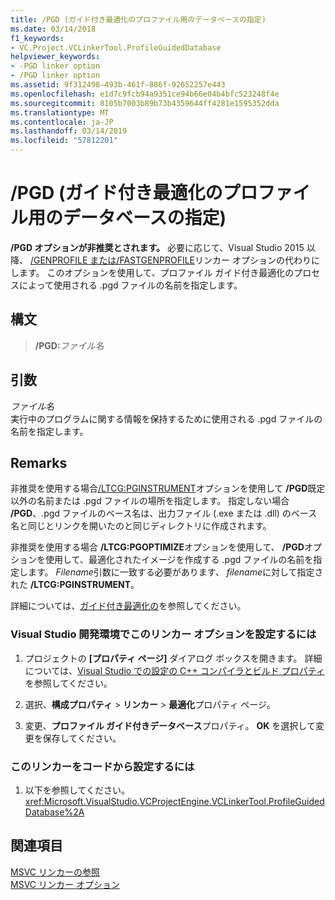 ```yaml
---
title: /PGD (ガイド付き最適化のプロファイル用のデータベースの指定)
ms.date: 03/14/2018
f1_keywords:
- VC.Project.VCLinkerTool.ProfileGuidedDatabase
helpviewer_keywords:
- -PGD linker option
- /PGD linker option
ms.assetid: 9f312498-493b-461f-886f-92652257e443
ms.openlocfilehash: e1d7c9fcb94a9351ce94b66e04b4bfc523248f4e
ms.sourcegitcommit: 8105b7003b89b73b4359644ff4281e1595352dda
ms.translationtype: MT
ms.contentlocale: ja-JP
ms.lasthandoff: 03/14/2019
ms.locfileid: "57812201"
---
```

# <a name="pgd-specify-database-for-profile-guided-optimizations"></a>/PGD (ガイド付き最適化のプロファイル用のデータベースの指定)

**/PGD オプションが非推奨とされます。** 必要に応じて、Visual Studio 2015 以降、 [/GENPROFILE または/FASTGENPROFILE](genprofile-fastgenprofile-generate-profiling-instrumented-build.md)リンカー オプションの代わりにします。 このオプションを使用して、プロファイル ガイド付き最適化のプロセスによって使用される .pgd ファイルの名前を指定します。

## <a name="syntax"></a>構文

> **/PGD:**_ファイル名_

## <a name="argument"></a>引数

*ファイル名*<br/>
実行中のプログラムに関する情報を保持するために使用される .pgd ファイルの名前を指定します。

## <a name="remarks"></a>Remarks

非推奨を使用する場合[/LTCG:PGINSTRUMENT](ltcg-link-time-code-generation.md)オプションを使用して **/PGD**既定以外の名前または .pgd ファイルの場所を指定します。 指定しない場合 **/PGD**、.pgd ファイルのベース名は、出力ファイル (.exe または .dll) のベース名と同じとリンクを開いたのと同じディレクトリに作成されます。

非推奨を使用する場合 **/LTCG:PGOPTIMIZE**オプションを使用して、 **/PGD**オプションを使用して、最適化されたイメージを作成する .pgd ファイルの名前を指定します。 *Filename*引数に一致する必要があります、 *filename*に対して指定された **/LTCG:PGINSTRUMENT**。

詳細については、[ガイド付き最適化の](../profile-guided-optimizations.md)を参照してください。

### <a name="to-set-this-linker-option-in-the-visual-studio-development-environment"></a>Visual Studio 開発環境でこのリンカー オプションを設定するには

1. プロジェクトの **[プロパティ ページ]** ダイアログ ボックスを開きます。 詳細については、[Visual Studio での設定の C++ コンパイラとビルド プロパティ](../working-with-project-properties.md)を参照してください。

1. 選択、**構成プロパティ** > **リンカー** > **最適化**プロパティ ページ。

1. 変更、**プロファイル ガイド付きデータベース**プロパティ。 **OK** を選択して変更を保存してください。

### <a name="to-set-this-linker-option-programmatically"></a>このリンカーをコードから設定するには

1. 以下を参照してください。<xref:Microsoft.VisualStudio.VCProjectEngine.VCLinkerTool.ProfileGuidedDatabase%2A>

## <a name="see-also"></a>関連項目

[MSVC リンカーの参照](linking.md)<br/>
[MSVC リンカー オプション](linker-options.md)<br/>
